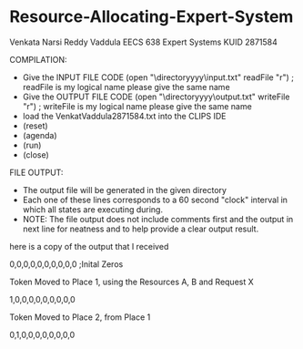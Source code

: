 # Resource-Allocating-Expert-System


Venkata Narsi Reddy Vaddula
EECS 638
Expert Systems
KUID 2871584

COMPILATION:
 - Give the INPUT FILE CODE (open "\directoryyyy\input.txt"  readFile "r")    ; readFile is my logical name please give the same name
 - Give the OUTPUT FILE CODE (open "\directoryyyy\output.txt"  writeFile "r")    ; writeFile is my logical name please give the same name
 - load the VenkatVaddula2871584.txt into the CLIPS IDE
 - (reset)
 - (agenda)
 - (run)
 - (close)

FILE OUTPUT:
 - The output file will be generated in the given directory 
 - Each one of these lines corresponds to a 60 second "clock" interval in which all states are executing during.
 - NOTE: The file output does not include comments first and the output in next line for neatness and to help provide a clear output result.
 
 
 
 
 here is a copy of the output that I received
 
 0,0,0,0,0,0,0,0,0,0   ;Inital Zeros 

Token Moved to Place 1, using the Resources A, B and Request X

1,0,0,0,0,0,0,0,0,0

Token Moved to Place 2, from Place 1

0,1,0,0,0,0,0,0,0,0
